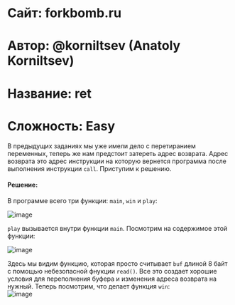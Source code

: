 # Сайт: forkbomb.ru 
# Автор: @korniltsev (Anatoly Korniltsev)
# Название: ret
# Сложность: Easy

В предыдущих заданиях мы уже имели дело с перетиранием переменных, теперь же нам предстоит затереть адрес возврата. Адрес возврата это адрес инструкции на которую вернется программа после выполнения инструкции `call`. Приступим к решению.


#### Решение: 

В программе всего три функции: `main`, `win` и `play`:

![image](https://github.com/user-attachments/assets/06a7640b-0680-4d5d-beef-12b2132f2d02) <br />


`play` вызывается внутри функции `main`. Посмотрим на содержимое этой функции: <br />

![image](https://github.com/user-attachments/assets/e43d4d3c-995f-4838-af33-3c7aec6d3788) <br />

Здесь мы видим функцию, которая просто считывает `buf` длиной 8 байт с помощью небезопасной фнукции `read()`. 
Все это создает хорошие условия для переполнения буфера и изменения адреса возврата на нужный. Теперь посмотрим, что делает 
функция `win`: <br />
![image](https://github.com/user-attachments/assets/18956d69-e589-4c73-887a-6023e24e1daf) <br />




